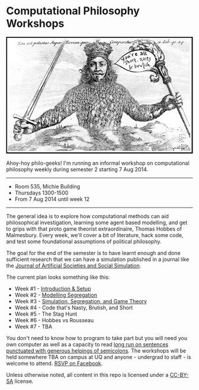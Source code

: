 # Computational Philosophy Workshops

![It is not wisdom but a good commit message that makes a law.](static/leviathan.png)

Ahoy-hoy philo-geeks!  I'm running an informal workshop on computational philosophy weekly during semester 2 starting 7 Aug 2014.

---

- Room 535, Michie Building
- Thursdays 1300-1500
- From 7 Aug 2014 until week 12

---

The general idea is to explore how computational methods can aid philosophical investigation, learning some agent based modelling, and get to grips with that proto game theorist extraordinaire, Thomas Hobbes of Malmesbury.  Every week, we'll cover a bit of literature, hack some code, and test some foundational assumptions of political philosophy.  

The goal for the end of the semester is to have learnt enough and done sufficient research that we can have a simulation published in a journal like the [Journal of Artificial Societies and Social Simulation](http://jasss.soc.surrey.ac.uk/JASSS.html).

The current plan looks something like this:

- Week #1 - [Introduction & Setup](01-introduction.md)
- Week #2 - [Modelling Segregation](02-models-of-segregation.md)
- Week #3 - [Simulation, Segregation, and Game Theory](03-segregation-and-game-theory.md)
- Week #4 - Code that's Nasty, Brutish, and Short
- Week #5 - The Stag Hunt
- Week #6 - Hobbes vs Rousseau
- Week #7 - TBA

You don't need to know how to program to take part but you will need you own computer as well as a capacity to read [long run on sentences punctuated with generous helpings of semicolons](http://goo.gl/JiMJeP).  The workshops will be held somewhere TBA on campus at UQ and anyone - undergrad to staff - is welcome to attend. [RSVP on Facebook](https://www.facebook.com/groups/computationalphilosophy/).

Unless otherwise noted, all content in this repo is licensed under a [CC-BY-SA](https://creativecommons.org/licenses/by-sa/3.0/au/) license.